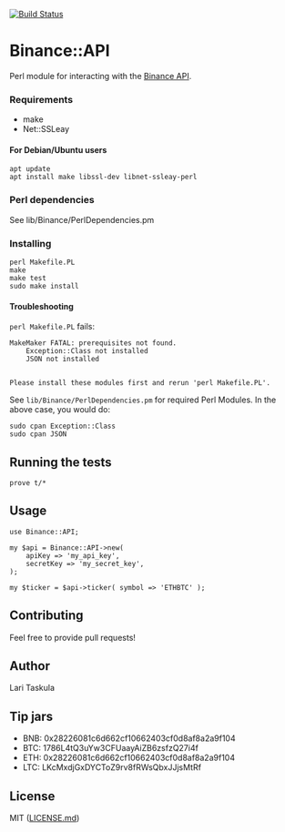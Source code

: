 [![Build Status](https://travis-ci.com/taskula/binance-perl-api.svg?branch=master)](https://travis-ci.com/taskula/binance-perl-api)

# Binance::API

Perl module for interacting with the [Binance API](https://github.com/binance-exchange/binance-official-api-docs/blob/master/rest-api.mdl).

### Requirements

* make
* Net::SSLeay

#### For Debian/Ubuntu users

```
apt update
apt install make libssl-dev libnet-ssleay-perl
```

### Perl dependencies

See lib/Binance/PerlDependencies.pm

### Installing

```
perl Makefile.PL
make
make test
sudo make install
```

#### Troubleshooting

`perl Makefile.PL` fails:
```
MakeMaker FATAL: prerequisites not found.
    Exception::Class not installed
    JSON not installed


Please install these modules first and rerun 'perl Makefile.PL'.
```

See `lib/Binance/PerlDependencies.pm` for required Perl Modules. In the above case, you would do:
```
sudo cpan Exception::Class
sudo cpan JSON
```

## Running the tests

```
prove t/*
```

## Usage

```
use Binance::API;

my $api = Binance::API->new(
    apiKey => 'my_api_key',
    secretKey => 'my_secret_key',
);

my $ticker = $api->ticker( symbol => 'ETHBTC' );
```

## Contributing

Feel free to provide pull requests!

## Author

Lari Taskula

## Tip jars

* BNB: 0x28226081c6d662cf10662403cf0d8af8a2a9f104
* BTC: 1786L4tQ3uYw3CFUaayAiZB6zsfzQ27i4f
* ETH: 0x28226081c6d662cf10662403cf0d8af8a2a9f104
* LTC: LKcMxdjGxDYCToZ9rv8fRWsQbxJJjsMtRf

## License

MIT ([LICENSE.md](LICENSE.md))
